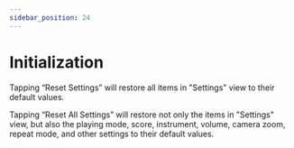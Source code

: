 ```yaml
---
sidebar_position: 24
---
```


# Initialization 

Tapping “Reset Settings” will restore all items in "Settings" view to their default values.

Tapping “Reset All Settings” will restore not only the items in "Settings" view, but also the playing mode, score, instrument, volume, camera zoom, repeat mode, and other settings to their default values.